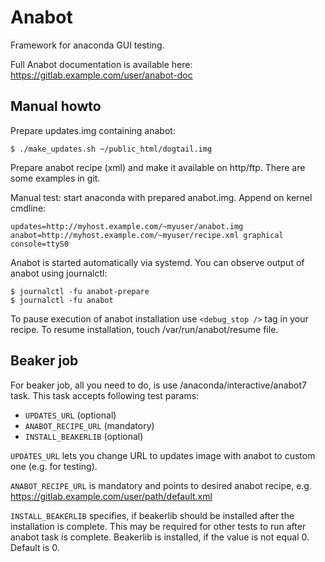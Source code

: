 Anabot
======
Framework for anaconda GUI testing.

Full Anabot documentation is available here: https://gitlab.example.com/user/anabot-doc

Manual howto
-----

Prepare updates.img containing anabot:

    $ ./make_updates.sh ~/public_html/dogtail.img

Prepare anabot recipe (xml) and make it available on http/ftp. There are some
examples in git.

Manual test: start anaconda with prepared anabot.img. Append on kernel cmdline:

    updates=http://myhost.example.com/~myuser/anabot.img anabot=http://myhost.example.com/~myuser/recipe.xml graphical console=ttyS0

Anabot is started automatically via systemd. You can observe output of anabot using journalctl:

    $ journalctl -fu anabot-prepare
    $ journalctl -fu anabot

To pause execution of anabot installation use `<debug_stop />` tag in your recipe. To resume installation, touch /var/run/anabot/resume file.

Beaker job
----------
For beaker job, all you need to do, is use /anaconda/interactive/anabot7 task.
This task accepts following test params:
 * `UPDATES_URL` (optional)
 * `ANABOT_RECIPE_URL` (mandatory)
 * `INSTALL_BEAKERLIB` (optional)

`UPDATES_URL` lets you change URL to updates image with anabot to custom one
(e.g. for testing).

`ANABOT_RECIPE_URL` is mandatory and points to desired anabot recipe, e.g. https://gitlab.example.com/user/path/default.xml

`INSTALL_BEAKERLIB` specifies, if beakerlib should be installed after the
installation is complete. This may be required for other tests to run after
anabot task is complete. Beakerlib is installed, if the value is not equal 0.
Default is 0.
